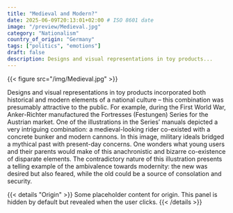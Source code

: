 ```yaml
---
title: "Medieval and Modern?"
date: 2025-06-09T20:13:01+02:00 # ISO 8601 date
image: "/preview/Medieval.jpg"
category: "Nationalism"
country_of_origin: "Germany"
tags: ["politics", "emotions"]
draft: false
description: Designs and visual representations in toy products...
---
```


{{< figure src="/img/Medieval.jpg" >}}

Designs and visual representations in toy products incorporated both historical and modern elements of a national culture – this combination was presumably attractive to the public. For example, during the First World War, Anker-Richter manufactured the Fortresses (Festungen) Series for the Austrian market. One of the illustrations in the Series’ manuals depicted a very intriguing combination: a medieval-looking rider co-existed with a concrete bunker and modern cannons. In this image, military ideals bridged a mythical past with present-day concerns. One wonders what young users and their parents would make of this anachronistic and bizarre co-existence of disparate elements. The contradictory nature of this illustration presents a telling example of the ambivalence towards modernity: the new was desired but also feared, while the old could be a source of consolation and security.


{{< details "Origin" >}}
Some placeholder content for origin. This panel is hidden by default but revealed when the user clicks.
{{< /details >}}

